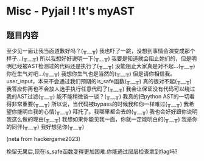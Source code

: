 # Misc - Pyjail ! It's myAST

## 题目内容

至少见一面让我当面道歉好吗？(╥﹏╥)
我也吓了一跳，没想到事情会演变成那个样子…(╥﹏╥)
所以我想好好说明一下(╥﹏╥)
我要是知道就会阻止她们的，但是明明已经被AST检测过的代码还是执行了(╥﹏╥)
没能阻止大家真是对不起…(╥﹏╥)
你在生气对吧…(╥﹏╥)
我想你生气也是当然的(╥﹏╥)
但是请你相信我。user_input，本来不会通过我们预期的is_safe函数(╥﹏╥)
真的很对不起(╥﹏╥)
我答应你再也不会放人选手执行任意代码了(╥﹏╥)
我会让保证没有代码可以绕过我的AST过滤(╥﹏╥)
能不能稍微谈一谈？(╥﹏╥)
我真的把python AST的一切看得非常重要(╥﹏╥)
所以说，当代码被bypass的时候我和你一样难过(╥﹏╥)
我希望你能明白我的心情(╥﹏╥)
拜托了。我哪里都会去的(╥﹏╥)
我也会好好跟你说明我这么做的理由(╥﹏╥)
我想如果你能见我一面，你就一定能明白的(╥﹏╥)
我是你的同伴(╥﹏╥)
我好想见你(╥﹏╥)​

(neta from hackergame2023)

挽留无果后,现在is_safe函数变得更加困难.你能通过层层检查拿到flag吗?
